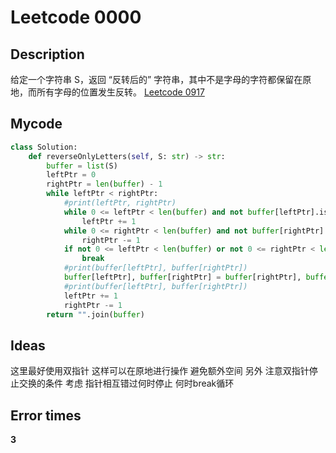 # Leetcode 0000
## Description
给定一个字符串 S，返回 “反转后的” 字符串，其中不是字母的字符都保留在原地，而所有字母的位置发生反转。
[Leetcode 0917](https://leetcode-cn.com/problems/reverse-only-letters/)

## Mycode
```python
class Solution:
    def reverseOnlyLetters(self, S: str) -> str:
        buffer = list(S)
        leftPtr = 0
        rightPtr = len(buffer) - 1
        while leftPtr < rightPtr:
            #print(leftPtr, rightPtr)
            while 0 <= leftPtr < len(buffer) and not buffer[leftPtr].isalpha():
                leftPtr += 1
            while 0 <= rightPtr < len(buffer) and not buffer[rightPtr].isalpha():
                rightPtr -= 1
            if not 0 <= leftPtr < len(buffer) or not 0 <= rightPtr < len(buffer) or leftPtr >= rightPtr:
                break
            #print(buffer[leftPtr], buffer[rightPtr])
            buffer[leftPtr], buffer[rightPtr] = buffer[rightPtr], buffer[leftPtr]
            #print(buffer[leftPtr], buffer[rightPtr])
            leftPtr += 1
            rightPtr -= 1
        return "".join(buffer)
```

## Ideas
这里最好使用双指针 这样可以在原地进行操作 避免额外空间 
另外 注意双指针停止交换的条件 考虑 指针相互错过何时停止 何时break循环

## Error times 
**3**